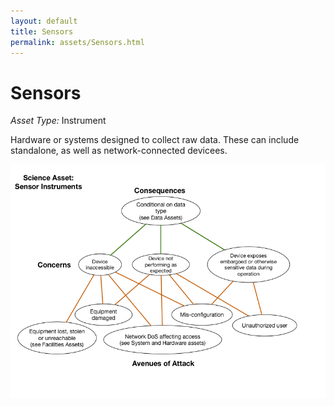 ```yaml
---
layout: default
title: Sensors
permalink: assets/Sensors.html
---
```


# Sensors

*Asset Type:*  Instrument

Hardware or systems designed to collect raw data.  These can include standalone, as well as network-connected devicees.

![Sensors](../diagrams/Sensors.png)